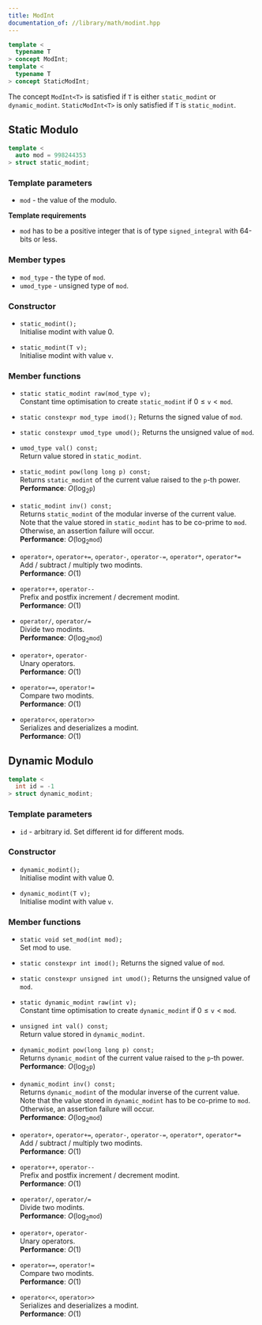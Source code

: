 ```yaml
---
title: ModInt
documentation_of: //library/math/modint.hpp
---
```


```c++
template <
  typename T
> concept ModInt;
template <
  typename T
> concept StaticModInt;
```

The concept `ModInt<T>` is satisfied if `T` is either `static_modint` or `dynamic_modint`.
`StaticModInt<T>` is only satisfied if `T` is `static_modint`.

## Static Modulo
```c++
template <
  auto mod = 998244353
> struct static_modint;	
```

### Template parameters

- `mod` - the value of the modulo.

**Template requirements**

- `mod` has to be a positive integer that is of type `signed_integral` with 64-bits or less.

### Member types

- `mod_type` - the type of `mod`.
- `umod_type` - unsigned type of `mod`.

### Constructor

- `static_modint();`	 
  Initialise modint with value $0$.
  
- `static_modint(T v);`  
  Initialise modint with value `v`.

### Member functions

- `static static_modint raw(mod_type v);`  
  Constant time optimisation to create `static_modint` if $0\le \texttt{v} < \texttt{mod}$.

- `static constexpr mod_type imod();`
  Returns the signed value of `mod`.
  
- `static constexpr umod_type umod();`
  Returns the unsigned value of `mod`.

- `umod_type val() const;`  
  Return value stored in `static_modint`.

- `static_modint pow(long long p) const;`  
  Returns `static_modint` of the current value raised to the `p`-th power.  
	**Performance**: $O(\log_2 \texttt{p})$

- `static_modint inv() const;`  
  Returns `static_modint` of the modular inverse of the current value.  
  Note that the value stored in `static_modint` has to be co-prime to `mod`. Otherwise, an assertion failure will occur.  
	**Performance**: $O(\log_2 \texttt{mod})$

- `operator+`, `operator+=`, `operator-`, `operator-=`, `operator*`, `operator*=`  
	Add / subtract / multiply two modints.  
	**Performance**: $O(1)$

- `operator++`, `operator--`  
	Prefix and postfix increment / decrement modint.  
	**Performance**: $O(1)$

- `operator/`, `operator/=`  
	Divide two modints.  
	**Performance**: $O(\log_2 \texttt{mod})$

- `operator+`, `operator-`  
	Unary operators.  
	**Performance**: $O(1)$
	
- `operator==`, `operator!=`  
	Compare two modints.  
	**Performance**: $O(1)$
	
- `operator<<`, `operator>>`  
	Serializes and deserializes a modint.  
	**Performance**: $O(1)$

## Dynamic Modulo

```c++
template <
  int id = -1
> struct dynamic_modint;	
```

### Template parameters

- `id` - arbitrary id. Set different id for different mods.

### Constructor

- `dynamic_modint();`	 
  Initialise modint with value $0$.
  
- `dynamic_modint(T v);`  
  Initialise modint with value `v`.

### Member functions

- `static void set_mod(int mod);`  
  Set mod to use.

- `static constexpr int imod();`
  Returns the signed value of `mod`.
  
- `static constexpr unsigned int umod();`
  Returns the unsigned value of `mod`.

- `static dynamic_modint raw(int v);`  
  Constant time optimisation to create `dynamic_modint` if $0\le \texttt{v} < \texttt{mod}$.

- `unsigned int val() const;`  
  Return value stored in `dynamic_modint`.

- `dynamic_modint pow(long long p) const;`  
  Returns `dynamic_modint` of the current value raised to the `p`-th power.  
	**Performance**: $O(\log_2 \texttt{p})$

- `dynamic_modint inv() const;`  
  Returns `dynamic_modint` of the modular inverse of the current value.  
  Note that the value stored in `dynamic_modint` has to be co-prime to `mod`. Otherwise, an assertion failure will occur.  
	**Performance**: $O(\log_2 \texttt{mod})$

- `operator+`, `operator+=`, `operator-`, `operator-=`, `operator*`, `operator*=`  
	Add / subtract / multiply two modints.  
	**Performance**: $O(1)$

- `operator++`, `operator--`  
	Prefix and postfix increment / decrement modint.  
	**Performance**: $O(1)$

- `operator/`, `operator/=`  
	Divide two modints.  
	**Performance**: $O(\log_2 \texttt{mod})$

- `operator+`, `operator-`  
	Unary operators.  
	**Performance**: $O(1)$
	
- `operator==`, `operator!=`  
	Compare two modints.  
	**Performance**: $O(1)$
	
- `operator<<`, `operator>>`  
	Serializes and deserializes a modint.  
	**Performance**: $O(1)$
